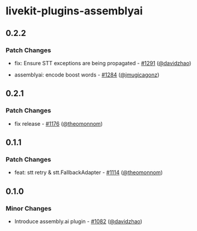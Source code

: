 # livekit-plugins-assemblyai

## 0.2.2

### Patch Changes

- fix: Ensure STT exceptions are being propagated - [#1291](https://github.com/livekit/agents/pull/1291) ([@davidzhao](https://github.com/davidzhao))

- assemblyai: encode boost words - [#1284](https://github.com/livekit/agents/pull/1284) ([@jmugicagonz](https://github.com/jmugicagonz))

## 0.2.1

### Patch Changes

- fix release - [#1176](https://github.com/livekit/agents/pull/1176) ([@theomonnom](https://github.com/theomonnom))

## 0.1.1

### Patch Changes

- feat: stt retry & stt.FallbackAdapter - [#1114](https://github.com/livekit/agents/pull/1114) ([@theomonnom](https://github.com/theomonnom))

## 0.1.0

### Minor Changes

- Introduce assembly.ai plugin - [#1082](https://github.com/livekit/agents/pull/1082) ([@davidzhao](https://github.com/davidzhao))
